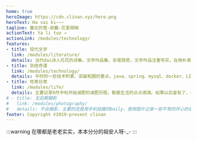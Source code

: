 ```yaml
---
home: true
heroImage: https://cdn.clinan.xyz/hero.png
heroText: Ha sai ki~~~
tagline: 塞北的雪-欲蠢-花里胡哨
actionText: Ya li tuo →
actionLink: /modules/technology/
features:
- title: 现代文学
  link: /modules/literature/
  details: 当代dai诗人花花的诗集，文学作品集，杂笔随思，文学作品注重写实，在用朴素的辞藻编排平凡生活，展现立体的生活。本站牌面。
- title: 杂技奇谭
  link: /modules/technology/
  details: 平时的一些技术积累、突破和圈的重点，java、spring、mysql、docker、LINUX、树莓派等技术。
- title: 吃草日常
  link: /modules/life/
  details: 主要记录9月中旬开始减肥的减肥历程，都是生活的点点滴滴。如果以后富有了，会感谢现在的自己。如果贫穷了，可以怀念现在的日子。
# - title: 无后期摄影
#   link: /modules/photography/
#   details: 不会摄影，主要的还是用手机拍摄的Daily，使用图片记录一些平常的开心的事情，希望把快乐分享在这个个人空间。
footer: Copyright ©2019-present clinan
---
```

:::warning
在哪都是老老实实，本本分分的祖安人呀-_-
:::
